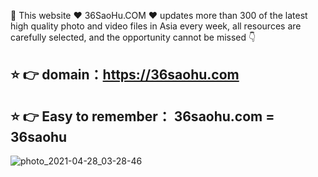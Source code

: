 🔞 This website ♥  36SaoHu.COM  ♥ updates more than 300 of the latest high quality photo and video files in Asia every week,
all resources are carefully selected, and the opportunity cannot be missed 👇
## ⭐️ 👉 domain：https://36saohu.com
## ⭐️ 👉 Easy to remember： 36saohu.com = 36saohu

![photo_2021-04-28_03-28-46](https://user-images.githubusercontent.com/83739619/118344222-71675b00-b542-11eb-967f-0ac318127624.jpg)
